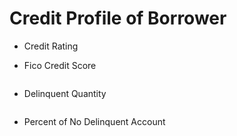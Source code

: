 # Credit Profile of Borrower

* Credit Rating

* Fico Credit Score

<img src="/img/ml-quant/image.png" alt="" />

* Delinquent Quantity

<img src="/img/ml-quant/image (2).png" alt="" />

* Percent of No Delinquent Account

<img src="/img/ml-quant/image (1).png" alt="" />
